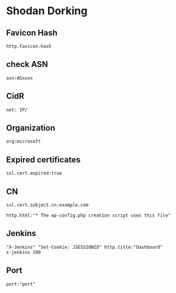 # Shodan Dorking 

## Favicon Hash

```
http.favicon.hash
```

## check ASN

```
asn:ASxxxx
```

## CidR

```
net: IP/
```

## Organization 

```
org:microsoft
```

## Expired certificates
```
ssl.cert.expired:true
```
## CN
```
ssl.cert.subject.cn:example.com
```


```
http.html:"* The wp-config.php creation script uses this file"
```

## Jenkins

```
"X-Jenkins" "Set-Cookie: JSESSIONID" http.title:"Dashboard"
x-jenkins 200
```

## Port

```
port:"port"
```


